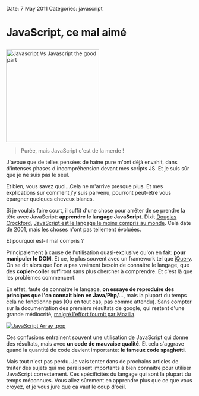 Date: 7 May 2011
Categories: javascript

# JavaScript, ce mal aimé

<img src="http://www.skorks.com/wp-content/uploads/2010/04/javascript.jpg" alt="Javascript Vs Javascript the good part" title="Javascript Vs Javascript the good part" height="250px" style="margin-top: 10px;"/>

> Purée, mais JavaScript c'est de la merde !

J'avoue que de telles pensées de haine pure m'ont déjà envahit, dans d'intenses phases d'incompréhension devant mes scripts JS. Et je suis sûr que je ne suis pas le seul.

Et bien, vous savez quoi...Cela ne m'arrive presque plus. Et mes explications sur comment j'y suis parvenu, pourront peut-être vous épargner quelques cheveux blancs.

Si je voulais faire court, il suffit d'une chose pour arrêter de se prendre la tête avec JavaScript: **apprendre le langage JavaScript**. Dixit [Douglas Crockford](http://fr.wikipedia.org/wiki/Douglas_Crockford "Douglas Crockford"), [JavaScript est le langage le moins compris au monde](http://www.crockford.com/javascript/javascript.html "The World's Most Misunderstood Programming Language"). Cela date de 2001, mais les choses n'ont pas tellement évoluées. 

Et pourquoi est-il mal compris ?

Principalement à cause de l'utilisation quasi-exclusive qu'on en fait: **pour manipuler le DOM**. Et ce, le plus souvent avec un framework tel que [jQuery](http://jquery.com/ "jQuery"). On se dit alors que l'on a pas vraiment besoin de connaitre le langage, que des **copier-coller** suffiront sans plus chercher à comprendre. Et c'est là que les problèmes commencent. 

En effet, faute de connaitre le langage, **on essaye de reproduire des principes que l'on connait bien en Java/Php/**..., mais la plupart du temps cela ne fonctionne pas (Ou en tout cas, pas comme attendu). Sans compter sur la documentation des premiers résultats de google, qui restent d'une grande médiocrité, [malgré l'effort fournit par Mozilla](http://hacks.mozilla.org/2010/10/promotejs-a-worldwide-call-for-improving-js-documentation-visibility/ "Promote js"). 

[ ![JavaScript Array .pop](http://static.jsconf.us/promotejsv.gif "JavaScript Array .pop") ](https://developer.mozilla.org/en/JavaScript/Reference/Global_Objects/Array)

Ces confusions entrainent souvent une utilisation de JavaScript qui donne des résultats, mais avec **un code de mauvaise qualité**. Et cela s'aggrave quand la quantité de code devient importante: **le fameux code spaghetti**.

Mais tout n'est pas perdu. Je vais tenter dans de prochains articles de traiter des sujets qui me paraissent importants à bien connaitre pour utiliser JavaScript correctement. Ces spécificités du langage qui sont la plupart du temps méconnues. Vous allez sûrement en apprendre plus que ce que vous croyez, et je vous jure que ça vaut le coup d'oeil.










